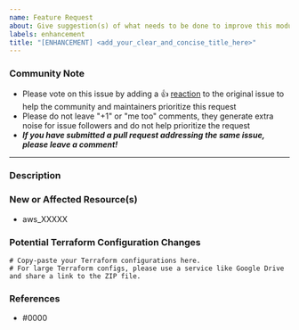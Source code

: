 ```yaml
---
name: Feature Request
about: Give suggestion(s) of what needs to be done to improve this module
labels: enhancement
title: "[ENHANCEMENT] <add_your_clear_and_concise_title_here>"
---
```



### Community Note
<!---
No need to modify anything within this section.
--->

* Please vote on this issue by adding a 👍 [reaction](https://blog.github.com/2016-03-10-add-reactions-to-pull-requests-issues-and-comments/) to the original issue to help the community and maintainers prioritize this request
* Please do not leave "+1" or "me too" comments, they generate extra noise for issue followers and do not help prioritize the request
* ***If you have submitted a pull request addressing the same issue, please leave a comment!***

***

### Description
<!---
Please leave a helpful description of the feature request here.
--->


### New or Affected Resource(s)
<!--- 
Please list the new or affected resources and data sources.
--->

* aws_XXXXX


### Potential Terraform Configuration Changes
<!---
Information about code formatting: https://help.github.com/articles/basic-writing-and-formatting-syntax/#quoting-code
--->

```hcl
# Copy-paste your Terraform configurations here.
# For large Terraform configs, please use a service like Google Drive and share a link to the ZIP file.
```


### References
<!---
Information about referencing Github Issues: https://help.github.com/articles/basic-writing-and-formatting-syntax/#referencing-issues-and-pull-requests

Are there any other GitHub issues (open or closed) or pull requests that should be linked here? Vendor blog posts or documentation? For example:

* https://aws.amazon.com/about-aws/whats-new/2018/04/introducing-amazon-ec2-fleet/
--->

* #0000


<!---
Credit: 
This template is modified version of https://github.com/terraform-providers/terraform-provider-aws/blob/master/.github/ISSUE_TEMPLATE/Feature_Request.md

Created: May 20, 2019 
Last updated: July 11, 2019
--->
